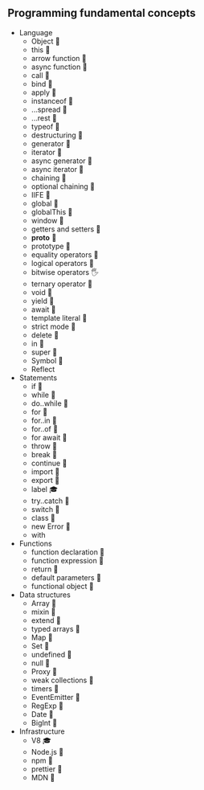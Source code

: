 ## Programming fundamental concepts

- Language
  - Object 🙋
  - this 🙋
  - arrow function 🙋
  - async function 🙋
  - call 🙋
  - bind 🙋
  - apply 🙋
  - instanceof 🙋
  - ...spread 🙋
  - ...rest 🙋
  - typeof 🙋
  - destructuring 🙋
  - generator 🙋
  - iterator 🙋
  - async generator 🙋
  - async iterator 🙋
  - chaining 🙋
  - optional chaining 🙋
  - IIFE 🙋
  - global 🙋
  - globalThis 🙋
  - window 🙋
  - getters and setters 🙋
  - __proto__ 🙋
  - prototype 🙋
  - equality operators 🙋
  - logical operators 🙋
  - bitwise operators 🖐️
  - ternary operator 🙋
  - void 🙋
  - yield 🙋
  - await 🙋
  - template literal 🙋
  - strict mode 🙋
  - delete 🙋
  - in 🙋
  - super 🙋
  - Symbol 🙋
  - Reflect
- Statements
  - if 🙋
  - while 🙋
  - do..while 🙋
  - for 🙋
  - for..in 🙋
  - for..of 🙋
  - for await 🙋
  - throw 🙋
  - break 🙋
  - continue 🙋
  - import 🙋
  - export 🙋
  - label 🎓
  - try..catch 🙋
  - switch 🙋
  - class 🙋
  - new Error 🙋
  - with
- Functions
  - function declaration 🙋
  - function expression 🙋
  - return 🙋
  - default parameters 🙋
  - functional object 🙋
- Data structures
  - Array 🙋
  - mixin 🙋
  - extend 🙋
  - typed arrays 🙋
  - Map 🙋
  - Set 🙋
  - undefined 🙋
  - null 🙋
  - Proxy 🙋
  - weak collections 🙋
  - timers 🙋
  - EventEmitter 🙋
  - RegExp 🙋
  - Date 🙋
  - BigInt 🙋
- Infrastructure
  - V8 🎓
  - Node.js 🙋
  - npm 🙋
  - prettier 🙋
  - MDN 🙋
